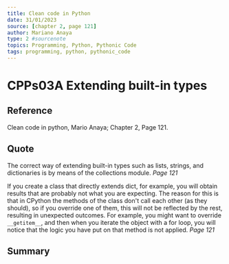 ```yaml
---
title: Clean code in Python
date: 31/01/2023
source: [chapter 2, page 121]
author: Mariano Anaya
type: 2 #sourcenote
topics: Programming, Python, Pythonic Code
tags: programming, python, pythonic_code
---
```

# CPPs03A Extending built-in types

## **Reference** 
Clean code in python, Mario Anaya; Chapter 2, Page 121.

## **Quote** 
The correct way of extending built-in types such as lists, strings, and dictionaries is by means of the collections module. *Page 121*

If you create a class that directly extends dict, for example, you will obtain results that are probably not what you are expecting. The reason for this is that in CPython the methods of the class don't call each other (as they should), so if you override one of them, this will not be reflected by the rest, resulting in unexpected outcomes. For example, you might want to override `__getitem__`, and then when you iterate the object with a for loop, you will notice that the logic you have put on that method is not applied. *Page 121*

## **Summary**
